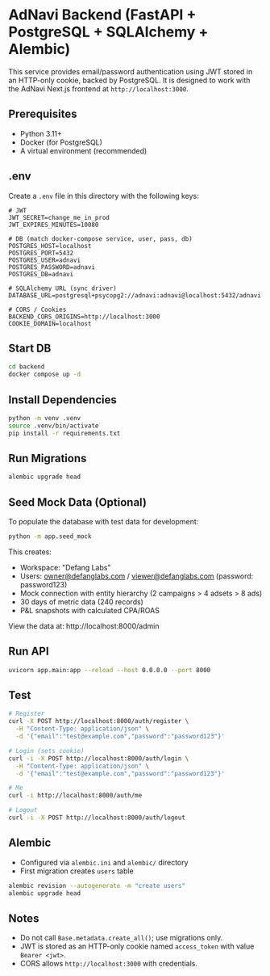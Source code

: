 # AdNavi Backend (FastAPI + PostgreSQL + SQLAlchemy + Alembic)

This service provides email/password authentication using JWT stored in an HTTP-only cookie, backed by PostgreSQL. It is designed to work with the AdNavi Next.js frontend at `http://localhost:3000`.

## Prerequisites
- Python 3.11+
- Docker (for PostgreSQL)
- A virtual environment (recommended)

## .env
Create a `.env` file in this directory with the following keys:

```
# JWT
JWT_SECRET=change_me_in_prod
JWT_EXPIRES_MINUTES=10080

# DB (match docker-compose service, user, pass, db)
POSTGRES_HOST=localhost
POSTGRES_PORT=5432
POSTGRES_USER=adnavi
POSTGRES_PASSWORD=adnavi
POSTGRES_DB=adnavi

# SQLAlchemy URL (sync driver)
DATABASE_URL=postgresql+psycopg2://adnavi:adnavi@localhost:5432/adnavi

# CORS / Cookies
BACKEND_CORS_ORIGINS=http://localhost:3000
COOKIE_DOMAIN=localhost
```

## Start DB
```bash
cd backend
docker compose up -d
```

## Install Dependencies
```bash
python -m venv .venv
source .venv/bin/activate
pip install -r requirements.txt
```

## Run Migrations
```bash
alembic upgrade head
```

## Seed Mock Data (Optional)
To populate the database with test data for development:
```bash
python -m app.seed_mock
```

This creates:
- Workspace: "Defang Labs"
- Users: owner@defanglabs.com / viewer@defanglabs.com (password: password123)
- Mock connection with entity hierarchy (2 campaigns > 4 adsets > 8 ads)
- 30 days of metric data (240 records)
- P&L snapshots with calculated CPA/ROAS

View the data at: http://localhost:8000/admin

## Run API
```bash
uvicorn app.main:app --reload --host 0.0.0.0 --port 8000
```

## Test
```bash
# Register
curl -X POST http://localhost:8000/auth/register \
  -H "Content-Type: application/json" \
  -d '{"email":"test@example.com","password":"password123"}'

# Login (sets cookie)
curl -i -X POST http://localhost:8000/auth/login \
  -H "Content-Type: application/json" \
  -d '{"email":"test@example.com","password":"password123"}'

# Me
curl -i http://localhost:8000/auth/me

# Logout
curl -i -X POST http://localhost:8000/auth/logout
```

## Alembic
- Configured via `alembic.ini` and `alembic/` directory
- First migration creates `users` table

```bash
alembic revision --autogenerate -m "create users"
alembic upgrade head
```

## Notes
- Do not call `Base.metadata.create_all()`; use migrations only.
- JWT is stored as an HTTP-only cookie named `access_token` with value `Bearer <jwt>`.
- CORS allows `http://localhost:3000` with credentials.



